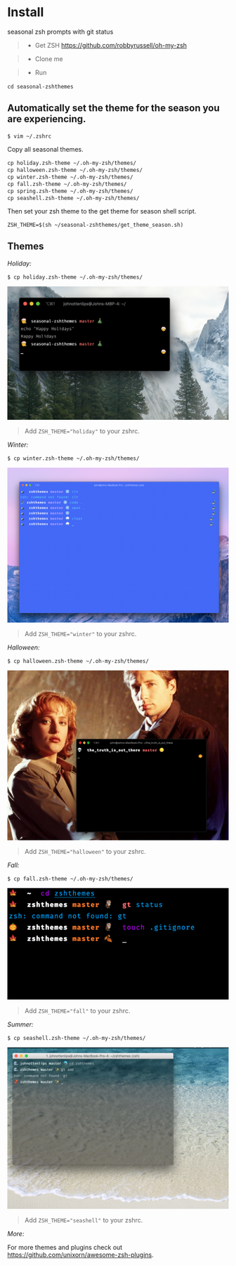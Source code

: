 # Install

seasonal zsh prompts with git status

>- Get ZSH https://github.com/robbyrussell/oh-my-zsh

>- Clone me

>- Run

`cd seasonal-zshthemes` 

## Automatically set the theme for the season you are experiencing. 

```console
$ vim ~/.zshrc
```

Copy all seasonal themes. 

```console
cp holiday.zsh-theme ~/.oh-my-zsh/themes/
cp halloween.zsh-theme ~/.oh-my-zsh/themes/
cp winter.zsh-theme ~/.oh-my-zsh/themes/
cp fall.zsh-theme ~/.oh-my-zsh/themes/
cp spring.zsh-theme ~/.oh-my-zsh/themes/
cp seashell.zsh-theme ~/.oh-my-zsh/themes/
```

Then set your zsh theme to the get theme for season shell script.

```
ZSH_THEME=$(sh ~/seasonal-zshthemes/get_theme_season.sh)
```

## Themes

*Holiday:*

```console
$ cp holiday.zsh-theme ~/.oh-my-zsh/themes/
```

![Screen Shot](holiday.png?raw=true "Holiday Screen Shot")
> Add `ZSH_THEME="holiday"` to your zshrc.


*Winter:*

```console
$ cp winter.zsh-theme ~/.oh-my-zsh/themes/
```

![Screen Shot](winter.png?raw=true "Winter Screen Shot")
> Add `ZSH_THEME="winter"` to your zshrc.

*Halloween:*

```console
$ cp halloween.zsh-theme ~/.oh-my-zsh/themes/
```

![Screen Shot](halloween.png?raw=true "Halloween Screen Shot")
> Add `ZSH_THEME="halloween"` to your zshrc.

*Fall:*

```console
$ cp fall.zsh-theme ~/.oh-my-zsh/themes/
```

![Screen Shot](fallscreenshot.png?raw=true "Fall Screen Shot")
> Add `ZSH_THEME="fall"` to your zshrc.


*Summer:*

```console
$ cp seashell.zsh-theme ~/.oh-my-zsh/themes/
```

![Screen Shot](screenshot.png?raw=true "Summer Screen Shot")
> Add `ZSH_THEME="seashell"` to your zshrc.

*More:*

For more themes and plugins check out https://github.com/unixorn/awesome-zsh-plugins.
